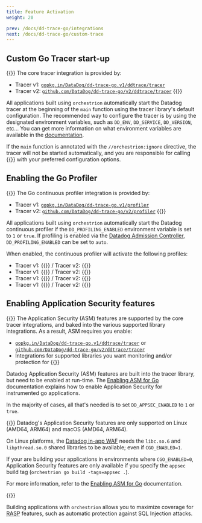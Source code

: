 ```yaml
---
title: Feature Activation
weight: 20

prev: /docs/dd-trace-go/integrations
next: /docs/dd-trace-go/custom-trace
---
```


## Custom Go Tracer start-up

{{<callout type="info">}}
The core tracer integration is provided by:
- Tracer v1: [`gopkg.in/DataDog/dd-trace-go.v1/ddtrace/tracer`](../v1/ddtrace-tracer)
- Tracer v2: [`github.com/DataDog/dd-trace-go/v2/ddtrace/tracer`](../v2/ddtrace-tracer)
{{</callout>}}

All applications built using `orchestrion` automatically start the Datadog
tracer at the beginning of the `main` function using the tracer library's
default configuration. The recommended way to configure the tracer is by using
the designated environment variables, such as `DD_ENV`, `DD_SERVICE`,
`DD_VERSION`, etc... You can get more information on what environment variables
are available in the [documentation][env-var-doc].

If the `main` function is annotated with the `//orchestrion:ignore` directive, the tracer
will not be started automatically, and you are responsible for calling
{{<godoc import-path="gopkg.in/DataDog/dd-trace-go.v1/ddtrace/tracer" package="tracer" name="Start" >}}
with your preferred configuration options.

[env-var-doc]: https://docs.datadoghq.com/tracing/trace_collection/library_config/go/#unified-service-tagging

## Enabling the Go Profiler

{{<callout type="info">}}
The Go continuous profiler integration is provided by:
- Tracer v1: [`gopkg.in/DataDog/dd-trace-go.v1/profiler`](../v1/profiler)
- Tracer v2: [`github.com/DataDog/dd-trace-go/v2/profiler`](../v2/profiler)
{{</callout>}}

All applications built using `orchestrion` automatically start the Datadog
continuous profiler if the `DD_PROFILING_ENABLED` environment variable is set
to `1` or `true`. If profiling is enabled via the
[Datadog Admission Controller][dd-adm-controller], `DD_PROFILING_ENABLED` can be
set to `auto`.

When enabled, the continuous profiler will activate the following profiles:
- Tracer v1: {{<godoc import-path="gopkg.in/DataDog/dd-trace-go.v1/profiler" package="profiler" name="CPUProfile" >}} /
  Tracer v2: {{<godoc import-path="github.com/DataDog/dd-trace-go/v2/profiler" package="profiler" name="CPUProfile" >}}
- Tracer v1: {{<godoc import-path="gopkg.in/DataDog/dd-trace-go.v1/profiler" package="profiler" name="HeapProfile" >}} /
  Tracer v2: {{<godoc import-path="github.com/DataDog/dd-trace-go/v2/profiler" package="profiler" name="HeapProfile" >}}
- Tracer v1: {{<godoc import-path="gopkg.in/DataDog/dd-trace-go.v1/profiler" package="profiler" name="GoroutineProfile" >}} /
  Tracer v2: {{<godoc import-path="github.com/DataDog/dd-trace-go/v2/profiler" package="profiler" name="GoroutineProfile" >}}
- Tracer v1: {{<godoc import-path="gopkg.in/DataDog/dd-trace-go.v1/profiler" package="profiler" name="MutexProfile" >}} /
  Tracer v2: {{<godoc import-path="github.com/DataDog/dd-trace-go/v2/profiler" package="profiler" name="MutexProfile" >}}

[dd-adm-controller]: https://docs.datadoghq.com/containers/cluster_agent/admission_controller/?tab=datadogoperator

## Enabling Application Security features

{{<callout type="info">}}
The Application Security (ASM) features are supported by the core tracer
integrations, and baked into the various supported library integrations. As a
result, ASM requires you enable:
- [`gopkg.in/DataDog/dd-trace-go.v1/ddtrace/tracer`](../v1/ddtrace-tracer) or
  [`github.com/DataDog/dd-trace-go/v2/ddtrace/tracer`](../v2/ddtrace-tracer)
- Integrations for supported libraries you want monitoring and/or protection for
{{</callout>}}

Datadog Application Security (ASM) features are built into the tracer library,
but need to be enabled at run-time. The [Enabling ASM for Go][asm-for-go]
documentation explains how to enable Application Security for instrumented go
applications.

In the majority of cases, all that's needed is to set `DD_APPSEC_ENABLED` to `1`
or `true`.

{{<callout emoji="⚠️">}}
Datadog's Application Security features are only supported on Linux (AMD64,
ARM64) and macOS (AMD64, ARM64).

On Linux platforms, the [Datadog in-app WAF][libddwaf] needs the `libc.so.6` and
`libpthread.so.0` shared libraries to be available; even if `CGO_ENABLED=1`.

If your are building your applications in environments where `CGO_ENABLED=0`,
Application Security features are only available if you specify the `appsec`
build tag (`orchestrion go build -tags=appsec .`).

For more information, refer to the [Enabling ASM for Go][asm-for-go]
documentation.

[libddwaf]: https://github.com/DataDog/libddwaf
[asm-for-go]: https://docs.datadoghq.com/security/application_security/threats/setup/threat_detection/go/
{{</callout>}}

Building applications with `orchestrion` allows you to maximize coverage for
<abbr title="Runtime Application Self-Protection">RASP</abbr> features, such as
automatic protection against SQL Injection attacks.

[asm-for-go]: https://docs.datadoghq.com/security/application_security/threats/setup/threat_detection/go/

